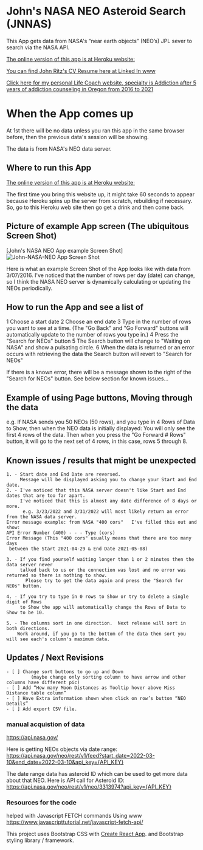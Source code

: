 # John's NASA NEO Asteroid Search (JNNAS)

This App gets data from NASA's  “near earth objects” (NEO’s) JPL sever to search via the NASA API.

[The online version of this app is at Heroku website:](https://john-nasa-asteroid-c6ecc2aff770.herokuapp.com/)


[You can find John Ritz's CV Resume here at Linked In www](https://www.linkedin.com/in/johntritz/)


[Click here for my personal Life Coach website, specialty is Addiction after 5 years of addiction counseling in Oregon from 2016 to 2021](https://www.soberjourneycopilot.com/)

# When the App comes up

At 1st there will be no data unless you ran this app in the same browser before, then the previous data's session will be showing.

The data is from NASA's NEO data server.

## Where to run this App

[The online version of this app is at Heroku website:](https://john-nasa-asteroid-c6ecc2aff770.herokuapp.com/)

The first time you bring this website up, it might take 60 seconds to appear because Heroku spins up the server from scratch, rebuilding if necessary.  So, go to this Heroku web site then go get a drink and then come back.

## Picture of example App screen (The ubiquitous Screen Shot)
[John's NASA NEO App example Screen Shot]![John-NASA-NEO App Screen Shot](https://user-images.githubusercontent.com/94155021/159761018-7ec53072-3f26-4507-a983-481fc93e6a2a.jpg)

Here is what an example Screen Shot of the App looks like with data from 3/07/2016.  I've noticed that the number of rows per day (date) can change, so I think the NASA NEO server is dynamically calculating or updating the NEOs periodically.

## How to run the App and see a list of 
1 Choose a start date
2 Choose an end date
3 Type in the number of rows you want to see at a time.  (The "Go Back" and "Go Forward" buttons will automatically update to the number of rows you type in.)
4 Press the "Search for NEOs" button
5 The Search button will change to "Waiting on NASA" and show a pulsating circle.
6 When the data is returned or an error occurs with retrieving the data the Search button will revert to "Search for NEOs"

If there is a known error, there will be a message shown to the right of the "Search for NEOs" button.  See below section for known issues...

## Example of using Page buttons, Moving through the data

e.g. If NASA sends you 50 NEOs (50 rows), and you type in 4 Rows of Data to Show, then when the NEO data is initially displayed: You will only see the first 4 rows of the data.  Then when you press the "Go Forward # Rows" button, it will go to the next set of 4 rows, in this case, rows 5 through 8.

## Known issues / results that might be unexpected

~~~
1. - Start date and End Date are reversed.  
     Message will be displayed asking you to change your Start and End date.
2. - I've noticed that this NASA server doesn't like Start and End dates that are too far apart.
     I've noticed that this is almost any date difference of 8 days or more.
      e.g. 3/23/2022 and 3/31/2022 will most likely return an error from the NASA data server.
Error message example: from NASA "400 cors"   I've filled this out and show:
API Error Number (400) - - - Type (cors)
Error Message (This "400 cors" usually means that there are too many days
 between the Start 2021-04-29 & End Date 2021-05-08)

3. - If you find yourself waiting longer than 1 or 2 minutes then the data server never 
     talked back to us or the connection was lost and no error was returned so there is nothing to show.
       Please try to get the data again and press the "Search for NEOs" button.

4. - If you try to type in 0 rows to Show or try to delete a single digit of Rows
     to Show the app will automatically change the Rows of Data to Show to be 10.

5. - The columns sort in one direction.  Next release will sort in both directions.
    Work around, if you go to the bottom of the data then sort you will see each's column's maximum data.
~~~

## Updates / Next Revisions
~~~
- [ ] Change sort buttons to go up and Down
         (maybe change only sorting column to have arrow and other columns have different pic)
- [ ] Add “How many Moon Distances as Tooltip hover above Miss Distance table column”
- [ ] Have Extra information shown when click on row’s button “NEO Details”
- [ ] Add export CSV file.
~~~


### manual acquistion of data

https://api.nasa.gov/

Here is getting NEOs objects via date range:
https://api.nasa.gov/neo/rest/v1/feed?start_date=2022-03-10&end_date=2022-03-10&api_key={API_KEY}

The date range data has asteroid ID which can be used to get more data about that NEO.  Here is API call for Asteroid ID:
https://api.nasa.gov/neo/rest/v1/neo/3313974?api_key={API_KEY}


### Resources for the code

helped with Javascript FETCH commands
Using www https://www.javascripttutorial.net/javascript-fetch-api/

This project uses Bootstrap CSS with [Create React App](https://github.com/facebook/create-react-app).
and Bootstrap styling library / framework.

